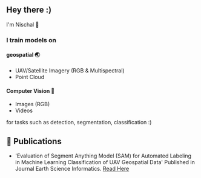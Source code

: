 ## Hey there :)

I'm Nischal 👾 

### I train models on

#### geospatial 🌏

- UAV/Satellite Imagery (RGB & Multispectral)
- Point Cloud

#### Computer Vision 👀

- Images (RGB)
- Videos


for tasks such as detection, segmentation, classification :)


## 📕 Publications

- 'Evaluation of Segment Anything Model (SAM) for Automated Labeling in Machine Learning Classification of UAV Geospatial Data' Published in Journal Earth Science Informatics.
[Read Here](https://rdcu.be/dMUAg)

<!--
**davnish/davnish** is a ✨ _special_ ✨ repository because its `README.md` (this file) appears on your GitHub profile.

Here are some ideas to get you started:

- 🔭 I’m currently working on ...
- 🌱 I’m currently learning ...
- 👯 I’m looking to collaborate on ...
- 🤔 I’m looking for help with ...
- 💬 Ask me about ...
- 📫 How to reach me: ...
- 😄 Pronouns: ...
- ⚡ Fun fact: ...
-->
